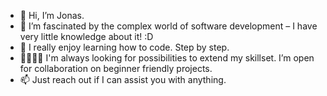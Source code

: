 - 👋 Hi, I’m Jonas.
- 👀 I’m fascinated by the complex world of software development – I have very little knowledge about it! :D
- 🌱 I really enjoy learning how to code. Step by step.
- 🫱🏾‍🫲🏼 I'm always looking for possibilities to extend my skillset. I’m open for collaboration on beginner friendly projects.
- 📫 Just reach out if I can assist you with anything.

<!---
jonasclick/jonasclick is a ✨ special ✨ repository because its `README.md` (this file) appears on your GitHub profile.
You can click the Preview link to take a look at your changes.
--->
